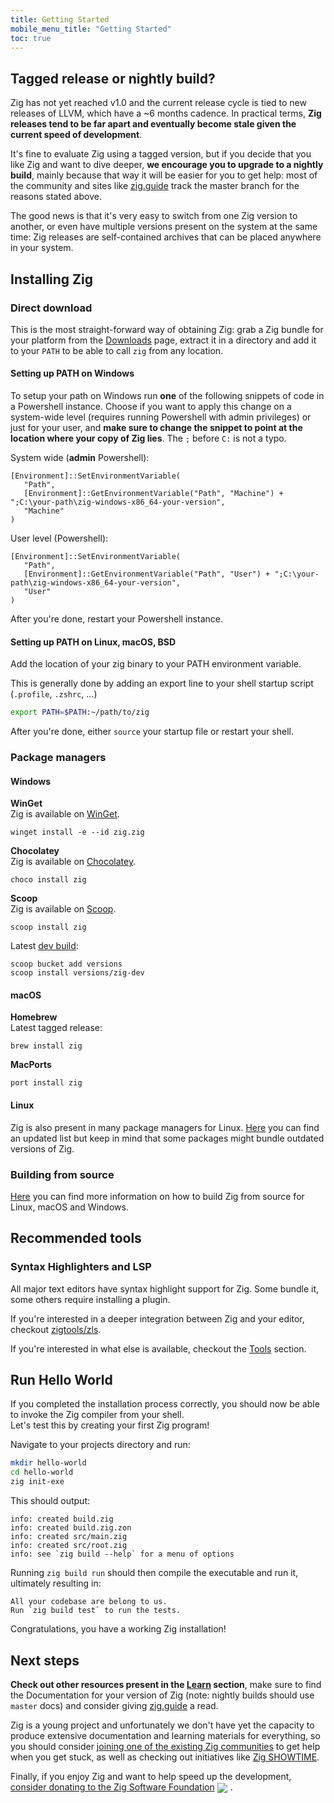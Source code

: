 ```yaml
---
title: Getting Started
mobile_menu_title: "Getting Started"
toc: true
---
```


## Tagged release or nightly build?
Zig has not yet reached v1.0 and the current release cycle is tied to new releases of LLVM, which have a ~6 months cadence.
In practical terms, **Zig releases tend to be far apart and eventually become stale given the current speed of development**.

It's fine to evaluate Zig using a tagged version, but if you decide that you like Zig and 
want to dive deeper, **we encourage you to upgrade to a nightly build**, mainly because 
that way it will be easier for you to get help: most of the community and sites like 
[zig.guide](https://zig.guide) track the master branch for the reasons stated above.

The good news is that it's very easy to switch from one Zig version to another, or even have multiple versions present on the system at the same time: Zig releases are self-contained archives that can be placed anywhere in your system.


## Installing Zig
### Direct download
This is the most straight-forward way of obtaining Zig: grab a Zig bundle for your platform from the [Downloads](/download) page,
extract it in a directory and add it to your `PATH` to be able to call `zig` from any location.

#### Setting up PATH on Windows
To setup your path on Windows run **one** of the following snippets of code in a Powershell instance.
Choose if you want to apply this change on a system-wide level (requires running Powershell with admin privileges)
or just for your user, and **make sure to change the snippet to point at the location where your copy of Zig lies**.
The `;` before `C:` is not a typo.

System wide (**admin** Powershell):
```
[Environment]::SetEnvironmentVariable(
   "Path",
   [Environment]::GetEnvironmentVariable("Path", "Machine") + ";C:\your-path\zig-windows-x86_64-your-version",
   "Machine"
)
```

User level (Powershell):
```
[Environment]::SetEnvironmentVariable(
   "Path",
   [Environment]::GetEnvironmentVariable("Path", "User") + ";C:\your-path\zig-windows-x86_64-your-version",
   "User"
)
```
After you're done, restart your Powershell instance.

#### Setting up PATH on Linux, macOS, BSD
Add the location of your zig binary to your PATH environment variable.

This is generally done by adding an export line to your shell startup script (`.profile`, `.zshrc`, ...)
```bash
export PATH=$PATH:~/path/to/zig
```
After you're done, either `source` your startup file or restart your shell.




### Package managers
#### Windows
**WinGet**  
Zig is available on [WinGet](https://github.com/microsoft/winget-pkgs/tree/master/manifests/z/zig/zig).
```
winget install -e --id zig.zig
```

**Chocolatey**  
Zig is available on [Chocolatey](https://chocolatey.org/packages/zig).
```
choco install zig
```

**Scoop**  
Zig is available on [Scoop](https://scoop.sh/#/apps?q=zig&id=7e124d6047c32d426e4143ab395d863fc9d6d491).
```
scoop install zig
```
Latest [dev build](https://scoop.sh/#/apps?q=zig&id=921df07e75042de645204262e784a17c2421944c):
```
scoop bucket add versions
scoop install versions/zig-dev
```

#### macOS

**Homebrew**  
Latest tagged release:
```
brew install zig
```

**MacPorts**
```
port install zig
```
#### Linux
Zig is also present in many package managers for Linux. [Here](https://github.com/ziglang/zig/wiki/Install-Zig-from-a-Package-Manager)
you can find an updated list but keep in mind that some packages might bundle outdated versions of Zig.

### Building from source
[Here](https://github.com/ziglang/zig/wiki/Building-Zig-From-Source) 
you can find more information on how to build Zig from source for Linux, macOS and Windows.

## Recommended tools
### Syntax Highlighters and LSP
All major text editors have syntax highlight support for Zig. 
Some bundle it, some others require installing a plugin.  

If you're interested in a deeper integration between Zig and your editor, 
checkout [zigtools/zls](https://github.com/zigtools/zls).

If you're interested in what else is available, checkout the [Tools](../tools/) section.

## Run Hello World
If you completed the installation process correctly, you should now be able to invoke the Zig compiler from your shell.  
Let's test this by creating your first Zig program!

Navigate to your projects directory and run:
```bash
mkdir hello-world
cd hello-world
zig init-exe
```

This should output:
```
info: created build.zig
info: created build.zig.zon
info: created src/main.zig
info: created src/root.zig
info: see `zig build --help` for a menu of options
```

Running `zig build run` should then compile the executable and run it, ultimately resulting in:
```
All your codebase are belong to us.
Run `zig build test` to run the tests.
```

Congratulations, you have a working Zig installation!  

## Next steps
**Check out other resources present in the [Learn](../) section**, make sure to find the Documentation for your version
of Zig (note: nightly builds should use `master` docs) and consider giving [zig.guide](https://zig.guide) a read.

Zig is a young project and unfortunately we don't have yet the capacity to produce extensive documentation and learning
materials for everything, so you should consider [joining one of the existing Zig communities](https://github.com/ziglang/zig/wiki/Community)
to get help when you get stuck, as well as checking out initiatives like [Zig SHOWTIME](https://zig.show).

Finally, if you enjoy Zig and want to help speed up the development, [consider donating to the Zig Software Foundation](../../zsf)
<img src="/heart.svg" style="vertical-align:middle; margin-right: 5px">.
